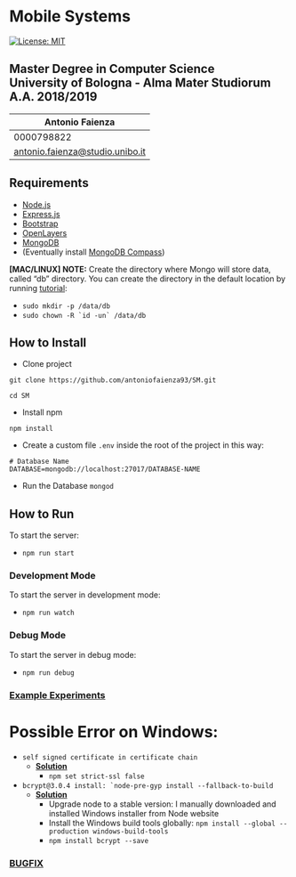 # Mobile Systems 
[![License: MIT](https://img.shields.io/badge/License-MIT-yellow.svg)](https://github.com/antoniofaienza93/SM/blob/multilevel_dropdown/LICENSE.md)
## Master Degree in Computer Science <br> University of Bologna - Alma Mater Studiorum <br> A.A. 2018/2019
Antonio Faienza | 
------------ | 
0000798822 | 
antonio.faienza@studio.unibo.it | 

## Requirements
* [Node.js](https://nodejs.org/en/)
* [Express.js](http://expressjs.com/)
* [Bootstrap](https://getbootstrap.com/)
* [OpenLayers](https://openlayers.org/download/)
* [MongoDB](https://www.mongodb.com/download-center/community)
* (Eventually install [MongoDB Compass](https://www.mongodb.com/download-center/compass))

**[MAC/LINUX] NOTE:** Create the directory where Mongo will store data, called “db” directory. You can create the directory in the default location by running [tutorial](https://treehouse.github.io/installation-guides/mac/mongo-mac.html): 
- `sudo mkdir -p /data/db`
- ```sudo chown -R `id -un` /data/db```


## How to Install
* Clone project 

`git clone https://github.com/antoniofaienza93/SM.git`

`cd SM`

* Install npm 

`npm install`

* Create a custom file `.env` inside the root of the 
project in this way: 
```
# Database Name
DATABASE=mongodb://localhost:27017/DATABASE-NAME
```
* Run the Database
`mongod` 
## How to Run
To start the server: 
* `npm run start`

### Development Mode
To start the server in development mode: 
* `npm run watch`

### Debug Mode
To start the server in debug mode: 
* `npm run debug`

### [Example Experiments](https://github.com/antoniofaienza93/SM/blob/multilevel_dropdown/docs/example.md#insert-experiments)


# Possible Error on Windows: 
* `self signed certificate in certificate chain`
    * **[Solution](https://stackoverflow.com/a/34945326)**
        * `npm set strict-ssl false`
* ```bcrypt@3.0.4 install: `node-pre-gyp install --fallback-to-build```
    * **[Solution](https://superuser.com/a/1391066)**
        * Upgrade node to a stable version: I manually downloaded and installed Windows installer from Node website
        * Install the Windows build tools globally: ```npm install --global --production windows-build-tools```
        * ```npm install bcrypt --save```

### [BUGFIX](https://github.com/antoniofaienza93/SM/blob/multilevel_dropdown/TODO.md#done)




